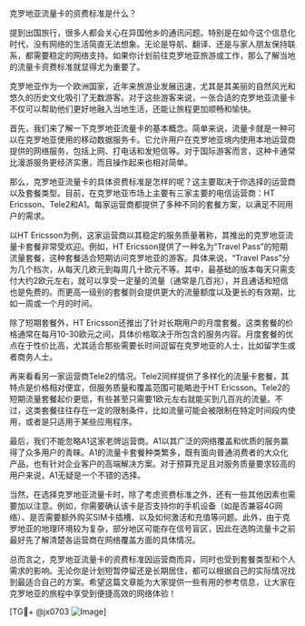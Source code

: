克罗地亚流量卡的资费标准是什么？

提到出国旅行，很多人都会关心在异国他乡的通讯问题。特别是在如今这个信息化时代，没有网络的生活简直无法想象。无论是导航、翻译、还是与家人朋友保持联系，都需要稳定的网络支持。如果你计划前往克罗地亚旅游或工作，那么了解当地的流量卡资费标准就显得尤为重要了。

克罗地亚作为一个欧洲国家，近年来旅游业发展迅速，尤其是其美丽的自然风光和悠久的历史文化吸引了无数游客。对于这些游客来说，一张合适的克罗地亚流量卡不仅可以帮助他们更好地融入当地生活，还能让旅程更加顺畅和愉快。

首先，我们来了解一下克罗地亚流量卡的基本概念。简单来说，流量卡就是一种可以在克罗地亚使用的移动数据服务卡。它允许用户在克罗地亚境内使用本地运营商提供的网络服务，包括上网、打电话和发短信等。对于国际游客而言，这种卡通常比漫游服务更经济实惠，而且操作起来也相对简单。

那么，克罗地亚流量卡的具体资费标准是怎样的呢？这主要取决于你选择的运营商以及套餐类型。目前，在克罗地亚市场上主要有三家主要的电信运营商：HT Ericsson、Tele2和A1。每家运营商都提供了多种不同的套餐方案，以满足不同用户的需求。

以HT Ericsson为例，这家运营商以其稳定的服务质量著称，其推出的克罗地亚流量卡套餐非常受欢迎。例如，HT Ericsson提供了一种名为“Travel Pass”的短期流量套餐，这种套餐适合短期访问克罗地亚的游客。具体来说，“Travel Pass”分为几个档次，从每天几欧元到每周几十欧元不等。其中，最基础的版本每天只需支付大约2欧元左右，就可以享受一定量的流量（通常是几百兆），并且通话和短信也是免费的。而更高一级别的套餐则会提供更大的流量额度以及更长的有效期，比如一周或一个月的时间。

除了短期套餐外，HT Ericsson还推出了针对长期用户的月度套餐。这类套餐的价格通常在每月10-30欧元之间，具体价格取决于所包含的服务内容。月度套餐的优点在于性价比高，尤其适合那些需要长时间逗留在克罗地亚的人士，比如留学生或者商务人士。

再来看看另一家运营商Tele2的情况。Tele2同样提供了多样化的流量卡套餐，其特点是价格相对便宜，但服务质量和覆盖范围可能略逊于HT Ericsson。Tele2的短期流量套餐起价更低，有些甚至只需要1欧元左右就能买到几百兆的流量。不过，这类套餐往往存在一定的限制条件，比如流量可能会被限制在特定时间段内使用，或者是只适用于某些应用程序。

最后，我们不能忽略A1这家老牌运营商。A1以其广泛的网络覆盖和优质的服务赢得了众多用户的青睐。A1的流量卡套餐种类繁多，既有面向普通消费者的大众化产品，也有针对企业客户的高端解决方案。对于预算充足且对服务质量要求较高的用户来说，A1无疑是一个不错的选择。

当然，在选择克罗地亚流量卡时，除了考虑资费标准之外，还有一些其他因素也需要加以注意。例如，你需要确认该卡是否支持你的手机设备（如是否兼容4G网络）、是否需要额外购买SIM卡插槽、以及如何激活和充值等问题。此外，由于克罗地亚的地理环境较为复杂，部分地区可能存在信号盲区，因此在选购流量卡之前最好先了解清楚各运营商在网络覆盖方面的具体情况。

总而言之，克罗地亚流量卡的资费标准因运营商而异，同时也受到套餐类型和个人需求的影响。无论你是计划短暂停留还是长期居住，都可以根据自己的实际情况找到最适合自己的方案。希望这篇文章能为大家提供一些有用的参考信息，让大家在克罗地亚的旅程中享受到便捷高效的网络体验！

[TG💪+ @jx0703 ![Image](https://github.com/user-attachments/assets/dbca1d08-cadb-493c-b0ec-ad6f7a83f270)]